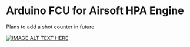 # Arduino FCU for Airsoft HPA Engine

Plans to add a shot counter in future

[![IMAGE ALT TEXT HERE](http://img.youtube.com/vi/vd2LqTkdPmA/0.jpg)](http://www.youtube.com/watch?v=vd2LqTkdPmA)

